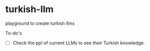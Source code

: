 # turkish-llm
playground to create turkish llms

To-do's
- [ ] Check the ppl of current LLMs to see their Turkish knowledge.
